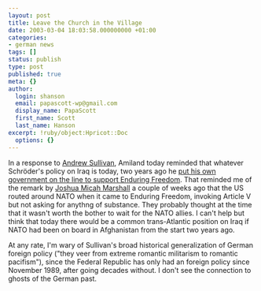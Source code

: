 ```yaml
---
layout: post
title: Leave the Church in the Village
date: 2003-03-04 18:03:58.000000000 +01:00
categories:
- german news
tags: []
status: publish
type: post
published: true
meta: {}
author:
  login: shanson
  email: papascott-wp@gmail.com
  display_name: PapaScott
  first_name: Scott
  last_name: Hanson
excerpt: !ruby/object:Hpricot::Doc
  options: {}
---
```

<p>In a response to <a title="www.AndrewSullivan.com - Daily Dish" href="http://www.andrewsullivan.com/index.php?dish_inc=archives/2003_03_02_dish_archive.html#90403215">Andrew Sullivan</a>, Amiland today reminded that whatever Schröder's policy on Iraq is today, two years ago he <a title="Amiland: German Abdication" href="http://amiland.blogspot.com/2003_03_02_amiland_archive.html#90110867">put his own government on the line to support Enduring Freedom</a>.  That reminded me of the remark by <a title="Talking Points Memo: February 12th, 2003" href="http://talkingpointsmemo.com/feb0302.html#021203317am">Joshua Micah Marshall</a> a couple of weeks ago that the US routed around NATO when it came to Enduring Freedom, invoking Article V but not asking for anythng of substance. They probably thought at the time that it wasn't worth the bother to wait for the NATO allies. I can't help but think that today there would be a common trans-Atlantic position on Iraq if NATO had been on board in Afghanistan from the start two years ago.</p>
<p>At any rate, I'm wary of Sullivan's broad historical generalization of German foreign policy ("they veer from extreme romantic militarism to romantic pacifism"), since the Federal Republic has only had an foreign policy since November 1989, after going decades without. I don't see the connection to  ghosts of the German past.</p>
